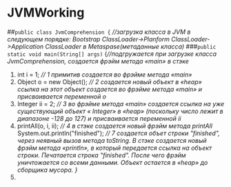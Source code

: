 # JVMWorking

##`public class JvmComprehension {` *//загрузка класса в JVM в следующем порядке: Bootstrap ClassLoаder->Planform ClassLoader->Application ClassLoader в Metaspase(метаданные класса)*
###`public static void main(String[] args)` {*//подгружается при загрузке класса JvmComprehension, создается фрэйм метода «main» в стэке*
   1.  int i = 1;                      *// 1  примитив создается во фрэйме метода «main»*
   2.  Object o = new Object();        *// 2  создается новый объект в «heap» ссылка на этот объект создается во фрэйме метода «main» и присваивается переменной o*
   3.  Integer ii = 2;                 *// 3 во фрэйме метода «main» создается ссылка на уже существующий объект « Integer»  в «heap» (поскольку число лежит в диапазоне -128 до 127) и присваивается переменной ii*
   4.  printAll(o, i, ii);             *// 4 в стэке создается новый фрэйм метода printAll*
System.out.println("finished");      *// 7 создается объет строки "finished", через неявный вызов метода toString. В стэке создается новый фрэйм метода «println»,  в который передается ссылка на объект строки. Печатается строка "finished". После чего фрэйм уничтожается со всеми данными. Объект остается в «heap» до сборщика мусора.
    }*
2.
